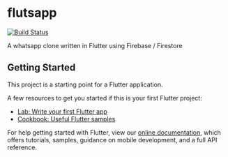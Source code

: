 # flutsapp
[![Build Status](https://travis-ci.com/Mastersam07/flutsapp.svg?branch=master)](https://travis-ci.com/Mastersam07/flutsapp)

A whatsapp clone written in Flutter using Firebase &#x2F; Firestore

## Getting Started

This project is a starting point for a Flutter application.

A few resources to get you started if this is your first Flutter project:

- [Lab: Write your first Flutter app](https://flutter.dev/docs/get-started/codelab)
- [Cookbook: Useful Flutter samples](https://flutter.dev/docs/cookbook)

For help getting started with Flutter, view our
[online documentation](https://flutter.dev/docs), which offers tutorials,
samples, guidance on mobile development, and a full API reference.
